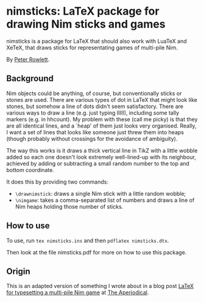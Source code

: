 # nimsticks: LaTeX package for drawing Nim sticks and games

nimsticks is a package for LaTeX that should also work with LuaTeX and XeTeX, that draws sticks for representating games of multi-pile Nim.

By [Peter Rowlett](https://github.com/prowlett/).

## Background

Nim objects could be anything, of course, but conventionally sticks or stones are used. There are various types of dot in LaTeX that might look like stones, but somehow a line of dots didn't seem satisfactory. There are various ways to draw a line (e.g. just typing IIIII), including some tally markers (e.g. in hhcount). My problem with these (call me picky) is that they are all identical lines, and a `heap' of them just looks very organised. Really, I want a set of lines that looks like someone just threw them into heaps (though probably without crossings for the avoidance of ambiguity).

The way this works is it draws a thick vertical line in TikZ with a little wobble added so each one doesn't look extremely well-lined-up with its neighbour, achieved by adding or subtracting a small random number to the top and bottom coordinate.

It does this by providing two commands:

- `\drawnimstick`: draws a single Nim stick with a little random wobble;
- `\nimgame`: takes a comma-separated list of numbers and draws a line of Nim heaps holding those number of sticks.

## How to use

To use, run `tex nimsticks.ins` and then `pdflatex nimsticks.dtx`.

Then look at the file nimsticks.pdf for more on how to use this package.

## Origin

This is an adapted version of something I wrote about in a blog post [LaTeX for typesetting a multi-pile Nim game](https://aperiodical.com/2018/09/latex-for-typesetting-a-multi-pile-nim-game/) at [The Aperiodical](https://aperiodical.com).